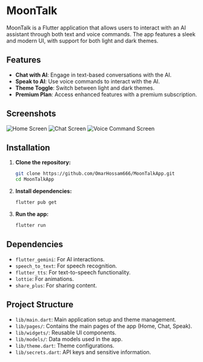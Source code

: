# MoonTalk

MoonTalk is a Flutter application that allows users to interact with an AI assistant through both text and voice commands. The app features a sleek and modern UI, with support for both light and dark themes.

## Features

- **Chat with AI**: Engage in text-based conversations with the AI.
- **Speak to AI**: Use voice commands to interact with the AI.
- **Theme Toggle**: Switch between light and dark themes.
- **Premium Plan**: Access enhanced features with a premium subscription.

## Screenshots

![Home Screen](screenshots/Home_Screen.jpeg)
![Chat Screen](screenshots/Chat_Screen.jpeg)
![Voice Command Screen](screenshots/Voice_Command_Screen.jpeg)

## Installation

1. **Clone the repository:**

   ```bash
   git clone https://github.com/OmarHossam666/MoonTalkApp.git
   cd MoonTalkApp
   ```

2. **Install dependencies:**

   ```bash
   flutter pub get
   ```

3. **Run the app:**

   ```bash
   flutter run
   ```

## Dependencies

- `flutter_gemini`: For AI interactions.
- `speech_to_text`: For speech recognition.
- `flutter_tts`: For text-to-speech functionality.
- `lottie`: For animations.
- `share_plus`: For sharing content.

## Project Structure

- `lib/main.dart`: Main application setup and theme management.
- `lib/pages/`: Contains the main pages of the app (Home, Chat, Speak).
- `lib/widgets/`: Reusable UI components.
- `lib/models/`: Data models used in the app.
- `lib/theme.dart`: Theme configurations.
- `lib/secrets.dart`: API keys and sensitive information.
